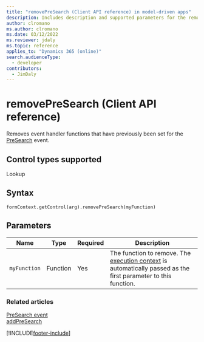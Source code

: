 ```yaml
---
title: "removePreSearch (Client API reference) in model-driven apps"
description: Includes description and supported parameters for the removePreSearch method.
author: clromano
ms.author: clromano
ms.date: 03/12/2022
ms.reviewer: jdaly
ms.topic: reference
applies_to: "Dynamics 365 (online)"
search.audienceType: 
  - developer
contributors:
  - JimDaly
---
```

# removePreSearch (Client API reference)

Removes event handler functions that have previously been set for the [PreSearch](../events/PreSearch.md) event.

## Control types supported

Lookup

## Syntax

`formContext.getControl(arg).removePreSearch(myFunction)`

## Parameters

|Name | Type | Required | Description|
|--|--|--|--|
|`myFunction` |Function |Yes| The function to remove. The [execution context](../../clientapi-execution-context.md) is automatically passed as the first parameter to this function.|

### Related articles

[PreSearch event](../events/PreSearch.md)   
[addPreSearch](addPreSearch.md) 


[!INCLUDE[footer-include](../../../../../includes/footer-banner.md)]
